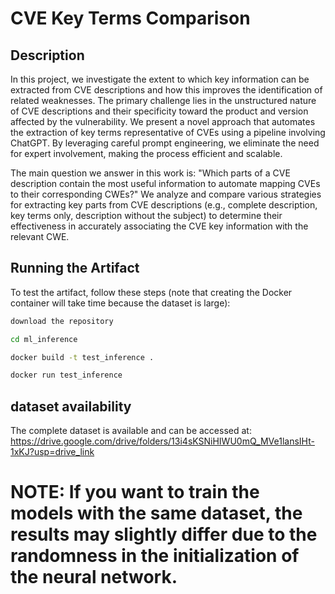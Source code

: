 # CVE Key Terms Comparison

## Description
In this project, we investigate the extent to which key information can be extracted from CVE descriptions and how this improves the identification of related weaknesses. The primary challenge lies in the unstructured nature of CVE descriptions and their specificity toward the product and version affected by the vulnerability. We present a novel approach that automates the extraction of key terms representative of CVEs using a pipeline involving ChatGPT. By leveraging careful prompt engineering, we eliminate the need for expert involvement, making the process efficient and scalable.

The main question we answer in this work is: "Which parts of a CVE description contain the most useful information to automate mapping CVEs to their corresponding CWEs?" We analyze and compare various strategies for extracting key parts from CVE descriptions (e.g., complete description, key terms only, description without the subject) to determine their effectiveness in accurately associating the CVE key information with the relevant CWE.

## Running the Artifact
To test the artifact, follow these steps (note that creating the Docker container will take time because the dataset is large):

```sh
download the repository

cd ml_inference

docker build -t test_inference .

docker run test_inference

```

## dataset availability
The complete dataset is available and can be accessed at: https://drive.google.com/drive/folders/13i4sKSNiHIWU0mQ_MVe1lansIHt-1xKJ?usp=drive_link

# NOTE: If you want to train the models with the same dataset, the results may slightly differ due to the randomness in the initialization of the neural network.



